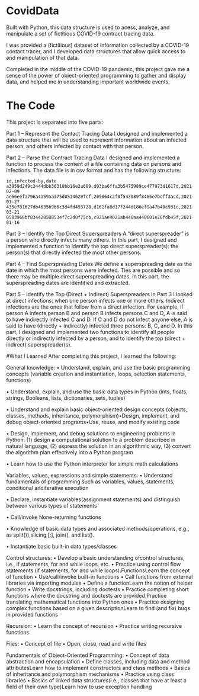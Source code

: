 # CovidData

Built with Python, this data structure is used to acess, analyze, and manipulate a set of fictitious COVID-19 contract tracing data.

I was provided a (fictitious) dataset of information collected by a COVID-19 contact tracer, and I developed data structures that allow quick access to and manipulation of that data. 

Completed in the middle of the COVID-19 pandemic, this project gave me a sense of the power of object-oriented programming to gather and display data, and helped me in understanding important worldwide events. 

# The Code

This project is separated into five parts: 

Part 1 – Represent the Contact Tracing Data
    I designed and implemented a data structure that will be used to represent information about an infected person, and others infected by contact with that person.

Part 2 – Parse the Contract Tracing Data
    I designed and implemented a function to process the content of a file containing data on persons and infections. The data file is in csv format and has the following structure:

    id,infected-by,date a3959d249c3444dbb36310bb16e2a689,d03ba6ffa3b5475989ce477973d1617d,2021-02-09 ae66eefa796a4a59aa375d0514620fcf,209864c2f0f543089f8466e7bcff3acd,2021-01-27 435e781627db4635b966c3d4fd493728,d161fa8d17f244d186ef9a47b40e931c,2021-03-21 0583968bf83442858853ef7c2d0f75cb,c921ae9021ab440aa440601e20fdb45f,2021-01-16

Part 3 – Identify the Top Direct Superspreaders
    A “direct superspreader” is a person who directly infects many others. In this part, I designed and implemented a function to identify the top direct superspreader(s): the person(s) that directly infected the most other persons.

Part 4 – Find Superspreading Dates
    We define a superspreading date as the date in which the most persons were infected. Ties are possible and so there may be multiple direct superspreading dates. In this part, the superspreading dates are identified and extracted. 

Part 5 – Identify the Top (Direct + Indirect) Superspreaders
    In Part 3 I looked at direct infections: when one person infects one or more others. Indirect infections are the ones that follow from a direct infection. For example, if person A infects person B and person B infects persons C and D, A is said to have indirectly infected C and D. If C and D do not infect anyone else, A is said to have (directly + indirectly) infected three persons: B, C, and D. In this part, I designed and implemented two functions to identify all people directly or indirectly infected by a person, and to identify the top (direct + indirect) superspreader(s).

#What I Learned
After completing this project, I learned the following:

General knowledge:
• Understand, explain, and use the basic programming concepts (variable creation and instantiation, loops, selection statements, functions)

• Understand, explain, and use the basic data types in Python (ints, floats, strings, Booleans, lists, dictionaries, sets, tuples)

• Understand and explain basic object-oriented design concepts (objects, classes, methods, inheritance, polymorphism)•Design, implement, and debug object-oriented programs•Use, reuse, and modify existing code

• Design, implement, and debug solutions to engineering problems in Python: (1) design a computational solution to a problem described in natural language, (2) express the solution in an algorithmic way, (3) convert the algorithm plan effectively into a Python program

• Learn how to use the Python interpreter for simple math calculations

Variables, values, expressions and simple statements:
• Understand fundamentals of programming such as variables, values, statements, conditional anditerative execution

• Declare, instantiate variables(assignment statements) and distinguish between various types of statements

• Call/invoke None-returning functions

• Knowledge of basic data types and associated methods/operations, e.g., as split()),slicing [:], join(), and list().

• Instantiate basic built-in data types/classes

Control structures:
• Develop a basic understanding ofcontrol structures, i.e., if statements, for and while loops, etc.
• Practice using control flow statements (if statements, for and while loops).FunctionsLearn the concept of function
• Use/call/invoke built-in functions
• Call functions from external libraries via importing modules
• Define a functionLearn the notion of helper function
• Write docstrings, including doctests
• Practice completing short functions where the docstring and doctests are provided.Practice translating mathematical functions into Python ones
• Practice designing complex functions based on a given descriptionLearn to find (and fix) bugs in provided functions

Recursion:
• Learn the concept of recursion
• Practice writing recursive functions

Files:
• Concept of file
• Open, close, read and write files

Fundamentals of Object-Oriented Programming:
• Concept of data abstraction and encapsulation
• Define classes, including data and method attributesLearn how to implement constructors and class methods
• Basics of inheritance and polymorphism mechanisms
• Practice using class libraries
• Basics of linked data structures(i.e., classes that have at least a field of their own type)Learn how to use exception handling 
